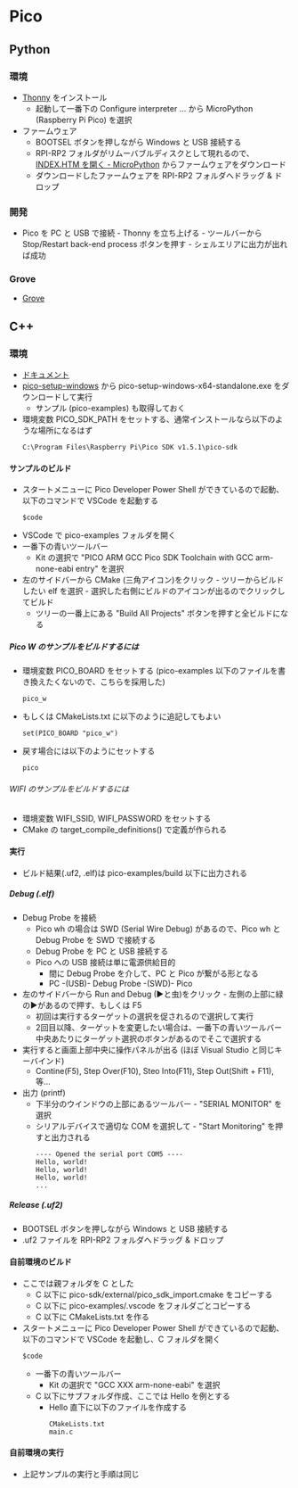 # Pico

## Python
### 環境
- [Thonny](https://thonny.org/) をインストール
    - 起動して一番下の Configure interpreter ... から MicroPython (Raspberry Pi Pico) を選択
- ファームウェア
    - BOOTSEL ボタンを押しながら Windows と USB 接続する
    - RPI-RP2 フォルダがリムーバブルディスクとして現れるので、[INDEX.HTM を開く - MicroPython](https://www.raspberrypi.com/documentation/microcontrollers/micropython.html)  からファームウェアをダウンロード
    - ダウンロードしたファームウェアを RPI-RP2 フォルダへドラッグ & ドロップ
<!--
- ライブラリ
    - [16x2 LCD Library](http://47.106.166.129/Embeded/pico-micropython-grove/blob/master/I2C/lcd1602.py)
        - Thonny から Save as で Pico へコピーしておく
    - [Temperature Humidity Sensor Library](http://47.106.166.129/Embeded/pico-micropython-grove/blob/master/I2C/dht20.py)
         - Thonny から Save as で Pico へコピーしておく
-->
<!--
    - [Temperature Humidity Sensor Library](http://47.106.166.129/Embeded/pico-micropython-grove/blob/master/Digital/dht11.py)
         - Thonny から Save as で Pico へコピーしておく
-->
### 開発
- Pico を PC と USB で接続 - Thonny を立ち上げる - ツールバーから Stop/Restart back-end process ボタンを押す - シェルエリアに出力が出れば成功

### Grove
- [Grove](https://files.seeedstudio.com/wiki/Grove_Shield_for_Pi_Pico_V1.0/Begiinner%27s-Guide-for-Raspberry-Pi-Pico.pdf
)

## C++
### 環境
- [ドキュメント](https://www.raspberrypi.com/documentation/microcontrollers/c_sdk.html)
- [pico-setup-windows](https://github.com/raspberrypi/pico-setup-windows) から pico-setup-windows-x64-standalone.exe をダウンロードして実行
    - サンプル (pico-examples) も取得しておく
- 環境変数 PICO_SDK_PATH をセットする、通常インストールなら以下のような場所になるはず
    ~~~
    C:\Program Files\Raspberry Pi\Pico SDK v1.5.1\pico-sdk
    ~~~

#### サンプルのビルド
- スタートメニューに Pico Developer Power Shell ができているので起動、以下のコマンドで VSCode を起動する
    ~~~
    $code
    ~~~
- VSCode で pico-examples フォルダを開く
- 一番下の青いツールバー
    - Kit の選択で "PICO ARM GCC Pico SDK Toolchain with GCC arm-none-eabi entry" を選択
- 左のサイドバーから CMake (三角アイコン)をクリック - ツリーからビルドしたい elf を選択 - 選択した右側にビルドのアイコンが出るのでクリックしてビルド
    - ツリーの一番上にある "Build All Projects" ボタンを押すと全ビルドになる

##### Pico W のサンプルをビルドするには
- 環境変数 PICO_BOARD をセットする (pico-examples 以下のファイルを書き換えたくないので、こちらを採用した)
    ~~~
    pico_w
    ~~~
- もしくは CMakeLists.txt に以下のように追記してもよい
    ~~~
    set(PICO_BOARD "pico_w")
    ~~~
- 戻す場合には以下のようにセットする
    ~~~
    pico
    ~~~
###### WIFI のサンプルをビルドするには
- 環境変数 WIFI_SSID, WIFI_PASSWORD をセットする
- CMake の target_compile_definitions() で定義が作られる

#### 実行
- ビルド結果(.uf2, .elf)は pico-examples/build 以下に出力される
##### Debug (.elf)
- Debug Probe を接続
    - Pico wh の場合は SWD (Serial Wire Debug) があるので、Pico wh と Debug Probe を SWD で接続する
    - Debug Probe を PC と USB 接続する
    - Pico への USB 接続は単に電源供給目的
        - 間に Debug Probe を介して、PC と Pico が繋がる形となる
        - PC -(USB)- Debug Probe -(SWD)- Pico
- 左のサイドバーから Run and Debug (▶と虫)をクリック - 左側の上部に緑の▶があるので押す、もしくは F5
    - 初回は実行するターゲットの選択を促されるので選択して実行
    - 2回目以降、ターゲットを変更したい場合は、一番下の青いツールバー中央あたりにターゲット選択のボタンがあるのでそこで選択する
- 実行すると画面上部中央に操作パネルが出る (ほぼ Visual Studio と同じキーバインド)
    - Contine(F5), Step Over(F10), Steo Into(F11), Step Out(Shift + F11), 等...
- 出力 (printf)
    - 下半分のウインドウの上部にあるツールバー - "SERIAL MONITOR" を選択
    - シリアルデバイスで適切な COM を選択して - "Start Monitoring" を押すと出力される
        ~~~
        ---- Opened the serial port COM5 ----
        Hello, world!
        Hello, world!
        Hello, world!
        ...
        ~~~
##### Release (.uf2)
- BOOTSEL ボタンを押しながら Windows と USB 接続する
- .uf2 ファイルを RPI-RP2 フォルダへドラッグ & ドロップ

#### 自前環境のビルド 
- ここでは親フォルダを C とした
    - C 以下に pico-sdk/external/pico_sdk_import.cmake をコピーする
    - C 以下に pico-examples/.vscode をフォルダごとコピーする
    - C 以下に CMakeLists.txt を作る
- スタートメニューに Pico Developer Power Shell ができているので起動、以下のコマンドで VSCode を起動し、C フォルダを開く
    ~~~
    $code
    ~~~
    - 一番下の青いツールバー
        - Kit の選択で "GCC XXX arm-none-eabi" を選択
    - C 以下にサブフォルダ作成、ここでは Hello を例とする
        - Hello 直下に以下のファイルを作成する
            ~~~
            CMakeLists.txt
            main.c
            ~~~
#### 自前環境の実行
- 上記サンプルの実行と手順は同じ

